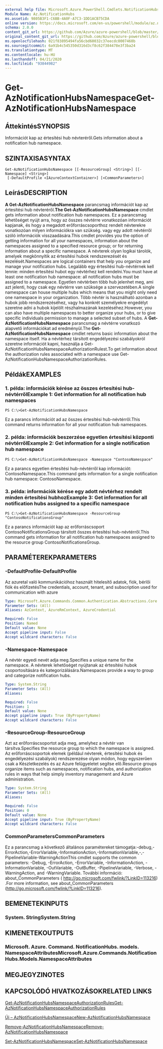 ```yaml
---
external help file: Microsoft.Azure.PowerShell.Cmdlets.NotificationHubs.dll-Help.xml
Module Name: Az.NotificationHubs
ms.assetid: 9805B3F1-C6BB-4A0F-A7C3-1DD1ACB75CDA
online version: https://docs.microsoft.com/en-us/powershell/module/az.notificationhubs/get-aznotificationhubsnamespace
schema: 2.0.0
content_git_url: https://github.com/Azure/azure-powershell/blob/master/src/NotificationHubs/NotificationHubs/help/Get-AzNotificationHubsNamespace.md
original_content_git_url: https://github.com/Azure/azure-powershell/blob/master/src/NotificationHubs/NotificationHubs/help/Get-AzNotificationHubsNamespace.md
ms.openlocfilehash: 021f83895494fa56cbd60032c37eecdc0007460b
ms.sourcegitcommit: 6a91b4c545350d316d3cf8c62f384478e3f3ba24
ms.translationtype: MT
ms.contentlocale: hu-HU
ms.lasthandoff: 04/21/2020
ms.locfileid: "93844982"
---
```

# <span data-ttu-id="a3f17-101">Get-AzNotificationHubsNamespace</span><span class="sxs-lookup"><span data-stu-id="a3f17-101">Get-AzNotificationHubsNamespace</span></span>

## <span data-ttu-id="a3f17-102">Áttekintés</span><span class="sxs-lookup"><span data-stu-id="a3f17-102">SYNOPSIS</span></span>
<span data-ttu-id="a3f17-103">Információt kap az értesítési hub névteréről.</span><span class="sxs-lookup"><span data-stu-id="a3f17-103">Gets information about a notification hub namespace.</span></span>

## <span data-ttu-id="a3f17-104">SZINTAXISA</span><span class="sxs-lookup"><span data-stu-id="a3f17-104">SYNTAX</span></span>

```
Get-AzNotificationHubsNamespace [[-ResourceGroup] <String>] [[-Namespace] <String>]
 [-DefaultProfile <IAzureContextContainer>] [<CommonParameters>]
```

## <span data-ttu-id="a3f17-105">Leírás</span><span class="sxs-lookup"><span data-stu-id="a3f17-105">DESCRIPTION</span></span>
<span data-ttu-id="a3f17-106">**A Get-AzNotificationHubsNamespace** parancsmag információt kap az értesítési hub névteréről.</span><span class="sxs-lookup"><span data-stu-id="a3f17-106">**The Get-AzNotificationHubsNamespace** cmdlet gets information about notification hub namespaces.</span></span>
<span data-ttu-id="a3f17-107">Ez a parancsmag lehetőséget nyújt arra, hogy az összes névtérre vonatkozóan információt kapjanak, és hogy a megadott erőforráscsoporthoz rendelt névterekre vonatkozóan milyen információkra van szükség. vagy egy adott névtérről szóló információk visszaadására.</span><span class="sxs-lookup"><span data-stu-id="a3f17-107">This cmdlet provides you the option of getting information for all your namespaces, information about the namespaces assigned to a specified resource group; or for returning information about a specific namespace.</span></span>
<span data-ttu-id="a3f17-108">A névterek olyan logikai tárolók, amelyek megkönnyítik az értesítési hubok rendszerezését és kezelését.</span><span class="sxs-lookup"><span data-stu-id="a3f17-108">Namespaces are logical containers that help you organize and manage your notification hubs.</span></span>
<span data-ttu-id="a3f17-109">Legalább egy értesítési hub-névtérnek kell lennie: minden értesítési hubot egy névtérhez kell rendelni.</span><span class="sxs-lookup"><span data-stu-id="a3f17-109">You must have at least one notification hub namespace: all notification hubs must be assigned to a namespace.</span></span>
<span data-ttu-id="a3f17-110">Egyetlen névtérben több hub jelenhet meg, ami azt jelenti, hogy csak egy névtérre van szüksége a szervezetében.</span><span class="sxs-lookup"><span data-stu-id="a3f17-110">A single namespace can house multiple hubs which means that you might only need one namespace in your organization.</span></span>
<span data-ttu-id="a3f17-111">Több névtér is használható azonban a hubok jobb rendszerezéséhez, vagy ha konkrét személyekre engedélyt szeretne adni a hubok kijelölt részhalmazának kezeléséhez.</span><span class="sxs-lookup"><span data-stu-id="a3f17-111">However, you can also have multiple namespaces to better organize your hubs, or to give specific individuals permission to manage a selected subset of hubs.</span></span>
<span data-ttu-id="a3f17-112">A **Get-AzNotificationHubsNamespace** parancsmag a névtérre vonatkozó alapvető információkat ad eredményül.</span><span class="sxs-lookup"><span data-stu-id="a3f17-112">The **Get-AzNotificationHubsNamespace** cmdlet returns basic information about the namespace itself.</span></span>
<span data-ttu-id="a3f17-113">Ha a névtérhez társított engedélyezési szabályokról szeretne információt kapni, használja a Get-AzNotificationHubsNamespaceAuthorizationRulest.</span><span class="sxs-lookup"><span data-stu-id="a3f17-113">To get information about the authorization rules associated with a namespace use Get-AzNotificationHubsNamespaceAuthorizationRules.</span></span>

## <span data-ttu-id="a3f17-114">Példák</span><span class="sxs-lookup"><span data-stu-id="a3f17-114">EXAMPLES</span></span>

### <span data-ttu-id="a3f17-115">1. példa: információk kérése az összes értesítési hub-névtérről</span><span class="sxs-lookup"><span data-stu-id="a3f17-115">Example 1: Get information for all notification hub namespaces</span></span>
```
PS C:\>Get-AzNotificationHubsNamespace
```

<span data-ttu-id="a3f17-116">Ez a parancs információt ad az összes értesítési hub-névtérről.</span><span class="sxs-lookup"><span data-stu-id="a3f17-116">This command returns information for all your notification hub namespaces.</span></span>

### <span data-ttu-id="a3f17-117">2. példa: információk beszerzése egyetlen értesítési központi névtérről</span><span class="sxs-lookup"><span data-stu-id="a3f17-117">Example 2: Get information for a single notification hub namespace</span></span>
```
PS C:\>Get-AzNotificationHubsNamespace -Namespace "ContosoNamespace"
```

<span data-ttu-id="a3f17-118">Ez a parancs egyetlen értesítési hub-névtérről kap információt: ContosoNamespace.</span><span class="sxs-lookup"><span data-stu-id="a3f17-118">This command gets information for a single notification hub namespace: ContosoNamespace.</span></span>

### <span data-ttu-id="a3f17-119">3. példa: információk kérése egy adott névtérhez rendelt minden értesítési hubhoz</span><span class="sxs-lookup"><span data-stu-id="a3f17-119">Example 3: Get information for all notification hubs assigned to a specific namespace</span></span>
```
PS C:\>Get-AzNotificationHubsNamespace -ResourceGroup "ContosoNotificationsGroup"
```

<span data-ttu-id="a3f17-120">Ez a parancs információt kap az erőforráscsoport ContosoNotificationsGroup társított összes értesítési hub-névtérről.</span><span class="sxs-lookup"><span data-stu-id="a3f17-120">This command gets information for all notification hub namespaces assigned to the resource group ContosoNotificationsGroup.</span></span>

## <span data-ttu-id="a3f17-121">PARAMÉTEREK</span><span class="sxs-lookup"><span data-stu-id="a3f17-121">PARAMETERS</span></span>

### <span data-ttu-id="a3f17-122">-DefaultProfile</span><span class="sxs-lookup"><span data-stu-id="a3f17-122">-DefaultProfile</span></span>
<span data-ttu-id="a3f17-123">Az azuretal való kommunikációhoz használt hitelesítő adatok, fiók, bérlői fiók és előfizetés</span><span class="sxs-lookup"><span data-stu-id="a3f17-123">The credentials, account, tenant, and subscription used for communication with azure</span></span>

```yaml
Type: Microsoft.Azure.Commands.Common.Authentication.Abstractions.Core.IAzureContextContainer
Parameter Sets: (All)
Aliases: AzContext, AzureRmContext, AzureCredential

Required: False
Position: Named
Default value: None
Accept pipeline input: False
Accept wildcard characters: False
```

### <span data-ttu-id="a3f17-124">-Namespace</span><span class="sxs-lookup"><span data-stu-id="a3f17-124">-Namespace</span></span>
<span data-ttu-id="a3f17-125">A névtér egyedi nevét adja meg.</span><span class="sxs-lookup"><span data-stu-id="a3f17-125">Specifies a unique name for the namespace.</span></span>
<span data-ttu-id="a3f17-126">A névterek lehetőséget nyújtanak az értesítési hubok csoportosítására és kategorizálására.</span><span class="sxs-lookup"><span data-stu-id="a3f17-126">Namespaces provide a way to group and categorize notification hubs.</span></span>

```yaml
Type: System.String
Parameter Sets: (All)
Aliases:

Required: False
Position: 1
Default value: None
Accept pipeline input: True (ByPropertyName)
Accept wildcard characters: False
```

### <span data-ttu-id="a3f17-127">-ResourceGroup</span><span class="sxs-lookup"><span data-stu-id="a3f17-127">-ResourceGroup</span></span>
<span data-ttu-id="a3f17-128">Azt az erőforráscsoportot adja meg, amelyhez a névtér van társítva.</span><span class="sxs-lookup"><span data-stu-id="a3f17-128">Specifies the resource group to which the namespace is assigned.</span></span>
<span data-ttu-id="a3f17-129">Az erőforráscsoportok elemek (például névterek, értesítési hubok és engedélyezési szabályok) rendszerezése olyan módon, hogy egyszerűen csak a Készletkezelés és az Azure felügyeletet segítse elő.</span><span class="sxs-lookup"><span data-stu-id="a3f17-129">Resource groups organize items such as namespaces, notification hubs, and authorization rules in ways that help simply inventory management and Azure administration.</span></span>

```yaml
Type: System.String
Parameter Sets: (All)
Aliases:

Required: False
Position: 0
Default value: None
Accept pipeline input: True (ByPropertyName)
Accept wildcard characters: False
```

### <span data-ttu-id="a3f17-130">CommonParameters</span><span class="sxs-lookup"><span data-stu-id="a3f17-130">CommonParameters</span></span>
<span data-ttu-id="a3f17-131">Ez a parancsmag a következő általános paramétereket támogatja:-debug,-ErrorAction,-ErrorVariable,-InformationAction,-InformationVariable,-,-PipelineVariable-WarningAction</span><span class="sxs-lookup"><span data-stu-id="a3f17-131">This cmdlet supports the common parameters: -Debug, -ErrorAction, -ErrorVariable, -InformationAction, -InformationVariable, -OutVariable, -OutBuffer, -PipelineVariable, -Verbose, -WarningAction, and -WarningVariable.</span></span> <span data-ttu-id="a3f17-132">További információ: about_CommonParameters ( http://go.microsoft.com/fwlink/?LinkID=113216) .</span><span class="sxs-lookup"><span data-stu-id="a3f17-132">For more information, see about_CommonParameters (http://go.microsoft.com/fwlink/?LinkID=113216).</span></span>

## <span data-ttu-id="a3f17-133">BEMENETEK</span><span class="sxs-lookup"><span data-stu-id="a3f17-133">INPUTS</span></span>

### <span data-ttu-id="a3f17-134">System. String</span><span class="sxs-lookup"><span data-stu-id="a3f17-134">System.String</span></span>

## <span data-ttu-id="a3f17-135">KIMENETEK</span><span class="sxs-lookup"><span data-stu-id="a3f17-135">OUTPUTS</span></span>

### <span data-ttu-id="a3f17-136">Microsoft. Azure. Command. NotificationHubs. models. NamespaceAttributes</span><span class="sxs-lookup"><span data-stu-id="a3f17-136">Microsoft.Azure.Commands.NotificationHubs.Models.NamespaceAttributes</span></span>

## <span data-ttu-id="a3f17-137">MEGJEGYZI</span><span class="sxs-lookup"><span data-stu-id="a3f17-137">NOTES</span></span>

## <span data-ttu-id="a3f17-138">KAPCSOLÓDÓ HIVATKOZÁSOK</span><span class="sxs-lookup"><span data-stu-id="a3f17-138">RELATED LINKS</span></span>

[<span data-ttu-id="a3f17-139">Get-AzNotificationHubsNamespaceAuthorizationRules</span><span class="sxs-lookup"><span data-stu-id="a3f17-139">Get-AzNotificationHubsNamespaceAuthorizationRules</span></span>](./Get-AzNotificationHubsNamespaceAuthorizationRules.md)

[<span data-ttu-id="a3f17-140">Új – AzNotificationHubsNamespace</span><span class="sxs-lookup"><span data-stu-id="a3f17-140">New-AzNotificationHubsNamespace</span></span>](./New-AzNotificationHubsNamespace.md)

[<span data-ttu-id="a3f17-141">Remove-AzNotificationHubsNamespace</span><span class="sxs-lookup"><span data-stu-id="a3f17-141">Remove-AzNotificationHubsNamespace</span></span>](./Remove-AzNotificationHubsNamespace.md)

[<span data-ttu-id="a3f17-142">Set-AzNotificationHubsNamespace</span><span class="sxs-lookup"><span data-stu-id="a3f17-142">Set-AzNotificationHubsNamespace</span></span>](./Set-AzNotificationHubsNamespace.md)


